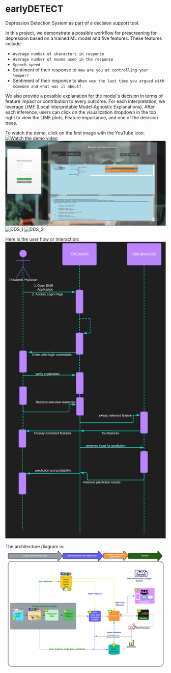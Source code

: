 # earlyDETECT

Depression Detection System as part of a decision support tool.

In this project, we demonstrate a possible workflow for prescreening for depression based on a trained ML model and five features. These features include:
- `Average number of characters in response`
- `Average number of nouns used in the response`
- `Speech speed`
- Sentiment of their response to `How are you at controlling your temper?`
- Sentiment of their response to `When was the last time you argued with someone and what was it about?`

We also provide a possible explanation for the model's decision in terms of feature impact or contribution to every outcome. For each interpretation, we leverage LIME (Local Interpretable Model-Agnostic Explanations). After each inference, users can click on the visualization dropdown in the top right to view the LIME plots, Feature importance, and one of the decision trees.

To watch the demo, click on the first image with the YouTube icon.  
[![Watch the demo video](./for_readme/interface_1.png)](http://www.youtube.com/watch?v=k5R3xtf2gWU')
![DDS_0](./for_readme/interface_2.png)
![DDS_1](https://github.com/MustaphaU/earlyDETECT/assets/123378149/74e67d9d-ea39-4397-8895-c1452b944652)
![DDS_2](https://github.com/MustaphaU/earlyDETECT/assets/123378149/ba5a8ce7-ab84-42dd-97c7-415135ba0989)

Here is the user flow or interaction:
![DDS_3](./for_readme/user_interaction.png)

The architecture diagram is:
![DDS_4](./for_readme/architecture_dds.png)
